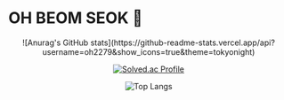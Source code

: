# OH BEOM SEOK 🌱
 <div align="center">
![Anurag's GitHub stats](https://github-readme-stats.vercel.app/api?username=oh2279&show_icons=true&theme=tokyonight)

[![Solved.ac Profile](http://mazassumnida.wtf/api/v2/generate_badge?boj=oh2279)](https://solved.ac/oh2279/)
  
![Top Langs](https://github-readme-stats.vercel.app/api/top-langs/?username=oh2279&layout=compact&theme=tokyonight)



<!--
**oh2279/oh2279** is a ✨ _special_ ✨ repository because its `README.md` (this file) appears on your GitHub profile.

Here are some ideas to get you started:

- 🔭 I’m currently working on ...
- 🌱 I’m currently learning ...
- 👯 I’m looking to collaborate on ...
- 🤔 I’m looking for help with ...
- 💬 Ask me about ...
- 📫 How to reach me: ...
- 😄 Pronouns: ...
- ⚡ Fun fact: ...
-->
</div>
